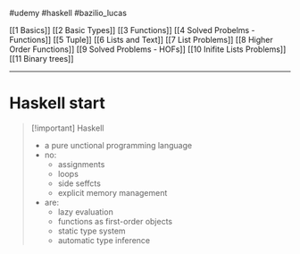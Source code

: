 #udemy #haskell #bazilio_lucas

[[1 Basics]]
[[2 Basic Types]]
[[3 Functions]]
[[4 Solved Probelms - Functions]]
[[5 Tuple]]
[[6 Lists and Text]]
[[7 List Problems]]
[[8 Higher Order Functions]]
[[9 Solved Problems - HOFs]]
[[10 Inifite Lists Problems]]
[[11 Binary trees]]

-----
# Haskell start 
>[!important] Haskell
>- a pure unctional programming language
>- no:
>	- assignments
>	- loops
>	- side seffcts
>	- explicit memory management
>- are:
>	- lazy evaluation
>	- functions as first-order objects
>	- static type system
>	- automatic type inference
>

